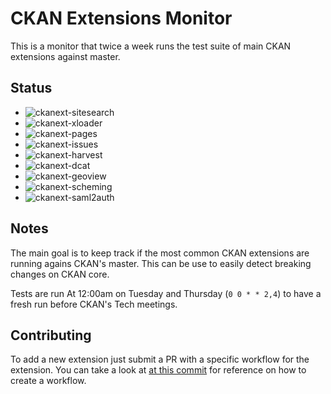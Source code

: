 # CKAN Extensions Monitor

This is a monitor that twice a week runs the test suite of main CKAN extensions against master.

## Status

- ![ckanext-sitesearch](https://github.com/pdelboca/ckan-extensions-monitor/workflows/ckanext-sitesearch/badge.svg)
- ![ckanext-xloader](https://github.com/pdelboca/ckan-extensions-monitor/workflows/ckanext-xloader/badge.svg)
- ![ckanext-pages](https://github.com/pdelboca/ckan-extensions-monitor/workflows/ckanext-pages/badge.svg)
- ![ckanext-issues](https://github.com/pdelboca/ckan-extensions-monitor/workflows/ckanext-issues/badge.svg)
- ![ckanext-harvest](https://github.com/pdelboca/ckan-extensions-monitor/workflows/ckanext-harvest/badge.svg)
- ![ckanext-dcat](https://github.com/pdelboca/ckan-extensions-monitor/workflows/ckanext-dcat/badge.svg)
- ![ckanext-geoview](https://github.com/pdelboca/ckan-extensions-monitor/workflows/ckanext-geoview/badge.svg)
- ![ckanext-scheming](https://github.com/pdelboca/ckan-extensions-monitor/workflows/ckanext-scheming/badge.svg)
- ![ckanext-saml2auth](https://github.com/pdelboca/ckan-extensions-monitor/workflows/ckanext-saml2auth/badge.svg)


## Notes

The main goal is to keep track if the most common CKAN extensions are running agains CKAN's master. This can be use to easily detect breaking changes on CKAN core.

Tests are run At 12:00am on Tuesday and Thursday (`0 0 * * 2,4`) to have a fresh run before CKAN's Tech meetings.

## Contributing

To add a new extension just submit a PR with a specific workflow for the extension. You can take a look at [at this commit](542e0b27e659b93415b157ca013d302d4209db16) for reference on how to create a workflow.
